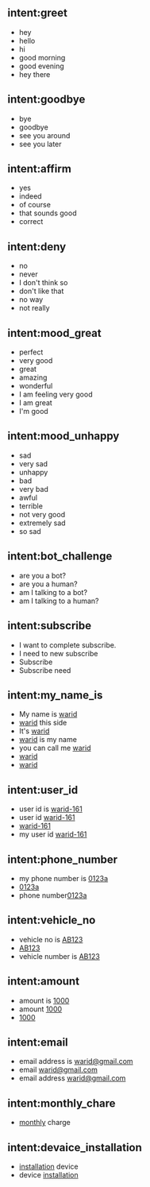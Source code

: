 ## intent:greet
- hey
- hello
- hi
- good morning
- good evening
- hey there

## intent:goodbye
- bye
- goodbye
- see you around
- see you later

## intent:affirm
- yes
- indeed
- of course
- that sounds good
- correct

## intent:deny
- no
- never
- I don't think so
- don't like that
- no way
- not really

## intent:mood_great
- perfect
- very good
- great
- amazing
- wonderful
- I am feeling very good
- I am great
- I'm good

## intent:mood_unhappy
- sad
- very sad
- unhappy
- bad
- very bad
- awful
- terrible
- not very good
- extremely sad
- so sad

## intent:bot_challenge
- are you a bot?
- are you a human?
- am I talking to a bot?
- am I talking to a human?

## intent:subscribe
 - I want to complete subscribe.
 - I need to new subscribe
 - Subscribe
 - Subscribe need



## intent:my_name_is
- My name is [warid](NAME)
- [warid](NAME:warid) this side
- It's [warid](NAME:warid)
- [warid](NAME:warid) is my name
- you can call me [warid](NAME)
- [warid](NAME)
- [warid](NAME:warid)


## intent:user_id
- user id is [warid-161](USERID)
- user id [warid-161](USERID)
- [warid-161](USERID)
- my user id [warid-161](USERID)

## intent:phone_number
- my phone number is [0123a](PHONENUMBER)
- [0123a](PHONENUMBER)
- phone number[0123a](PHONENUMBER)

## intent:vehicle_no
- vehicle no is [AB123](LICENSE)
- [AB123](LICENSE)
- vehicle number is [AB123](LICENSE)


## intent:amount
- amount is [1000](AMOUNT)
- amount [1000](AMOUNT)
- [1000](AMOUNT)

## intent:email
- email address is [warid@gmail.com](EMAIL:warid@gmail.com)
- email [warid@gmail.com](EMAIL:warid@gmail.com)
- email address [warid@gmail.com](EMAIL:warid@gmail.com)

## intent:monthly_chare
- [monthly](monthly) charge

## intent:devaice_installation
- [installation](installation) device
- device [installation](installation)
